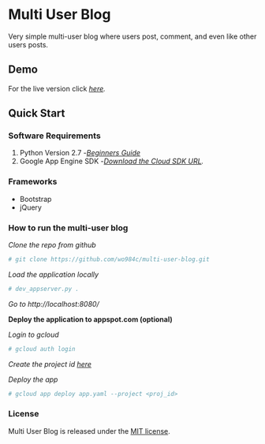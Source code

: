 # Multi User Blog

Very simple multi-user blog where users post, comment, and even like other users posts. 

## Demo

For the live version click _[here](https://wo984c-mublog.appspot.com)._

## Quick Start
### Software Requirements
1. Python Version 2.7 -_[Beginners Guide](https://wiki.python.org/moin/BeginnersGuide/Download)_
2. Google App Engine SDK -_[Download the Cloud SDK URL](https://cloud.google.com/appengine/docs/standard/python/download)._

### Frameworks
* Bootstrap
* jQuery

### How to run the multi-user blog

_Clone the repo from github_
``` sh
# git clone https://github.com/wo984c/multi-user-blog.git
```
_Load the application locally_
``` sh
# dev_appserver.py .
```

_Go to http://localhost:8080/_

**Deploy the application to appspot.com (optional)**

_Login to gcloud_

``` sh
# gcloud auth login
```

_Create the project id [here](https://console.cloud.google.com/)_

_Deploy the app_

``` sh
# gcloud app deploy app.yaml --project <proj_id>
```

### License

Multi User Blog is released under the [MIT license](https://github.com/wo984c/multi-user-blog/LICENSE.txt).


